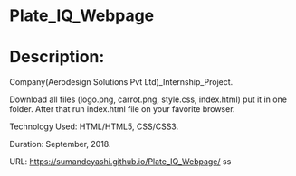 # Plate_IQ_Webpage
# Description:


Company(Aerodesign Solutions Pvt Ltd)_Internship_Project.

Download all files (logo.png, carrot.png, style.css, index.html) put it in one folder.
After that run index.html file on your favorite browser. 

Technology Used: HTML/HTML5, CSS/CSS3.

Duration: September, 2018.

URL: https://sumandeyashi.github.io/Plate_IQ_Webpage/
ss
